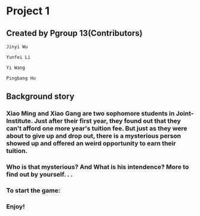 # Project 1

## Created by Pgroup 13(Contributors)


	Jinyi Wu
	
	Yunfei Li
	
	Yi Wang
	
	Pingbang Hu

## Background story

### 	Xiao Ming and Xiao Gang are two sophomore students in Joint-Institute. Just after their first year, they found out that they can't afford one more year's tuition fee. But just as they were about to give up and drop out, there is a mysterious person showed up and offered an weird opportunity to earn their tuition. 

### 	Who is that mysterious?  And What is his intendence? More to find out by yourself. . .

### 	To start the game:

### 	Enjoy!	


